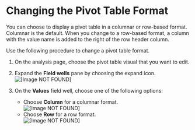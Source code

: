 # Changing the Pivot Table Format<a name="changing-table-format"></a>

You can choose to display a pivot table in a columnar or row\-based format\. Columnar is the default\. When you change to a row\-based format, a column with the value name is added to the right of the row header column\.

Use the following procedure to change a pivot table format\.

1. On the analysis page, choose the pivot table visual that you want to edit\.

1. Expand the **Field wells** pane by choosing the expand icon\.  
![\[Image NOT FOUND\]](http://docs.aws.amazon.com/quicksight/latest/user/images/expand-field-wells.png)

1. On the **Values** field well, choose one of the following options:
   + Choose **Column** for a columnar format\.  
![\[Image NOT FOUND\]](http://docs.aws.amazon.com/quicksight/latest/user/images/pivot-column-format.png)
   + Choose **Row** for a row format\.  
![\[Image NOT FOUND\]](http://docs.aws.amazon.com/quicksight/latest/user/images/pivot-row-format.png)